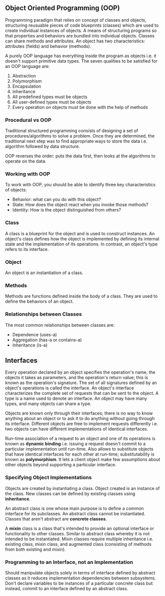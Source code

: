 ## Object Oriented Programming (OOP)

Programming paradigm that relies on concept of classes and objects, structuring reusuable pieces of code blueprints (classes) which are used to create individual instances of objects. A means of structuring programs so that properties and behaviors are bundled into individual objects. Classes can share methods and attributes. An object has two characteristics: attributes (fields) and behavior (methods).

A purely OOP language has everything inside the program as objects i.e. it doesn't support primitive data types. The seven qualities to be satisfied for an OOP language are:

1. Abstraction
2. Polymorphism
3. Encapsulation
4. Inheritance
5. All predefined types must be objects
6. All user-defined types must be objects
7. Every operation on objects must be done with the help of methods

### Procedural vs OOP

Traditional structured programming consists of designing a set of procedures/algorithms to solve a problem. Once they are determined, the traditional next step was to find appropriate ways to store the data i.e. algorithm followed by data structure.

OOP reverses the order: puts the data first, then looks at the algorithms to operate on the data.

### Working with OOP

To work with OOP, you should be able to identify three key characteristics of objects:

- Behavior: what can you do with this object?
- State: How does the object react when you invoke those methods?
- Identity: How is the object distinguished from others?

### Class

A class is a blueprint for the object and is used to construct instances. An object's class defines how the object is implemented by defining its internal state and the implementation of its operations. In contrast, an object's type refers to its interface.

### Object

An object is an instantiation of a class.

### Methods

Methods are functions defined inside the body of a class. They are used to define the behaviors of an object.

### Relationships between Classes

The most common relationships between classes are:

- Dependence (uses-a)
- Aggregation (has-a or contains-a)
- Inheritance (is-a)

## Interfaces

Every operation declared by an object specifies the operation's name, the objects it takes as parameters, and the operation's return value; this is known as the operation's signature. The set of all signatures defined by an object's operations is called the interface. An object's interface characterizes the complete set of requests that can be sent to the object. A type is a name used to denote an interface. An object may have many types, and many objects can share a type.

Objects are known only through their interfaces; there is no way to know anything about an object or to ask it to do anything without going through its interface. Different objects are free to implement requests differently i.e. two objects can have different implementations of identical interfaces.

Run-time association of a request to an object and one of its operations is known as **dynamic binding** i.e. issuing a request doesn't commit to a particular implementation until run-time. Also allows to substitute objects that have identical interfaces for each other at run-time; substitutability is known as **polymorphism**. It lets a client object make few assumptions about other objects beyond supporting a particular interface.

### Specifying Object Implementations

Objects are created by instantiating a class. Object created is an instance of the class. New classes can be defined by existing classes using **inheritance**.

An abstract class is one whose main purpose is to define a common interface for its subclasses. An abstract class cannot be instantiated. Classes that aren't abstract are **concrete classes**.

A **mixin** class is a class that's intended to provide an optional interface or functionality to other classes. Similar to abstract class whereby it is not intended to be instantiated. Mixin classes require multiple inheritance i.e. existing class, mixin class, and augmented class (consisting of methods from both existing and mixin).

### Programming to an Interface, not an Implementation

Should manipulate objects solely in terms of interface defined by abstract classes as it reduces implementation dependencies between subsystems. Don't declare variables to be instances of a particular concrete class but instead, commit to an interface defined by an abstract class.
